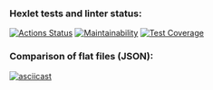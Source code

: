 ### Hexlet tests and linter status:
[![Actions Status](https://github.com/Trankvill/python-project-50/workflows/hexlet-check/badge.svg)](https://github.com/Trankvill/python-project-50/actions)
[![Maintainability](https://api.codeclimate.com/v1/badges/7d4af378826c3552b926/maintainability)](https://codeclimate.com/github/Trankvill/python-project-50/maintainability)
[![Test Coverage](https://api.codeclimate.com/v1/badges/7d4af378826c3552b926/test_coverage)](https://codeclimate.com/github/Trankvill/python-project-50/test_coverage)

### Comparison of flat files (JSON):
[![asciicast](https://asciinema.org/a/KyLzssHit8YW1P76brkvRnlOs.svg)](https://asciinema.org/a/KyLzssHit8YW1P76brkvRnlOs)
